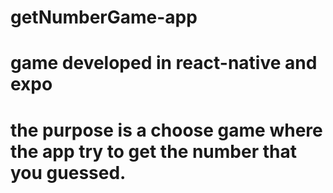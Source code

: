 # getNumberGame-app
# game developed in react-native and expo
# the purpose is a choose game where the app try to get the number that you guessed.